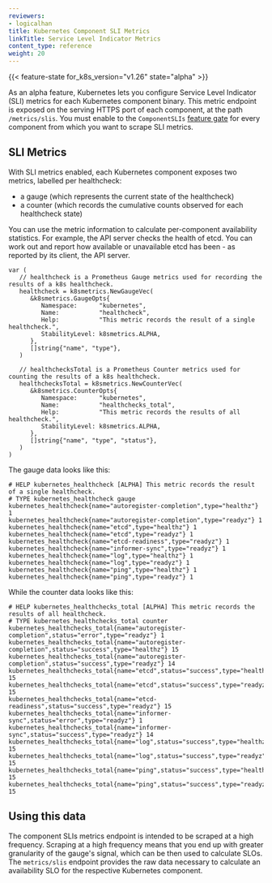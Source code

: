 ```yaml
---
reviewers:
- logicalhan
title: Kubernetes Component SLI Metrics
linkTitle: Service Level Indicator Metrics
content_type: reference
weight: 20
---
```


<!-- overview -->

{{< feature-state for_k8s_version="v1.26" state="alpha" >}}

As an alpha feature, Kubernetes lets you configure Service Level Indicator (SLI) metrics for each
Kubernetes component
binary. This metric endpoint is exposed on the serving HTTPS port of each component,
at the path
`/metrics/slis`. 
You must enable to the `ComponentSLIs` [feature gate](/docs/reference/command-line-tools-reference/feature-gates/)
for every component from which you want to scrape SLI metrics.

<!-- body -->

## SLI Metrics

With SLI metrics enabled, each Kubernetes component exposes two metrics,
labelled per healthcheck:

- a gauge (which represents the current state of the healthcheck)
- a counter (which records the cumulative counts observed for each healthcheck state)

You can use the metric information to calculate per-component availability statistics.
For example, the API server checks the health of etcd. You can work out and report how
available or unavailable etcd has been - as reported by its client, the API server.

```golang
var (
   // healthcheck is a Prometheus Gauge metrics used for recording the results of a k8s healthcheck.
   healthcheck = k8smetrics.NewGaugeVec(
      &k8smetrics.GaugeOpts{
         Namespace:      "kubernetes",
         Name:           "healthcheck",
         Help:           "This metric records the result of a single healthcheck.",
         StabilityLevel: k8smetrics.ALPHA,
      },
      []string{"name", "type"},
   )

   // healthchecksTotal is a Prometheus Counter metrics used for counting the results of a k8s healthcheck.
   healthchecksTotal = k8smetrics.NewCounterVec(
      &k8smetrics.CounterOpts{
         Namespace:      "kubernetes",
         Name:           "healthchecks_total",
         Help:           "This metric records the results of all healthcheck.",
         StabilityLevel: k8smetrics.ALPHA,
      },
      []string{"name", "type", "status"},
   )
)
```

The gauge data looks like this:

```shell
# HELP kubernetes_healthcheck [ALPHA] This metric records the result of a single healthcheck.
# TYPE kubernetes_healthcheck gauge
kubernetes_healthcheck{name="autoregister-completion",type="healthz"} 1
kubernetes_healthcheck{name="autoregister-completion",type="readyz"} 1
kubernetes_healthcheck{name="etcd",type="healthz"} 1
kubernetes_healthcheck{name="etcd",type="readyz"} 1
kubernetes_healthcheck{name="etcd-readiness",type="readyz"} 1
kubernetes_healthcheck{name="informer-sync",type="readyz"} 1
kubernetes_healthcheck{name="log",type="healthz"} 1
kubernetes_healthcheck{name="log",type="readyz"} 1
kubernetes_healthcheck{name="ping",type="healthz"} 1
kubernetes_healthcheck{name="ping",type="readyz"} 1
```

While the counter data looks like this:

```shell
# HELP kubernetes_healthchecks_total [ALPHA] This metric records the results of all healthcheck.
# TYPE kubernetes_healthchecks_total counter
kubernetes_healthchecks_total{name="autoregister-completion",status="error",type="readyz"} 1
kubernetes_healthchecks_total{name="autoregister-completion",status="success",type="healthz"} 15
kubernetes_healthchecks_total{name="autoregister-completion",status="success",type="readyz"} 14
kubernetes_healthchecks_total{name="etcd",status="success",type="healthz"} 15
kubernetes_healthchecks_total{name="etcd",status="success",type="readyz"} 15
kubernetes_healthchecks_total{name="etcd-readiness",status="success",type="readyz"} 15
kubernetes_healthchecks_total{name="informer-sync",status="error",type="readyz"} 1
kubernetes_healthchecks_total{name="informer-sync",status="success",type="readyz"} 14
kubernetes_healthchecks_total{name="log",status="success",type="healthz"} 15
kubernetes_healthchecks_total{name="log",status="success",type="readyz"} 15
kubernetes_healthchecks_total{name="ping",status="success",type="healthz"} 15
kubernetes_healthchecks_total{name="ping",status="success",type="readyz"} 15
```

## Using this data

The component SLIs metrics endpoint is intended to be scraped at a high frequency. Scraping
at a high frequency means that you end up with greater granularity of the gauge's signal, which
can be then used to calculate SLOs. The `metrics/slis` endpoint provides the raw data necessary
to calculate an availability SLO for the respective Kubernetes component. 
